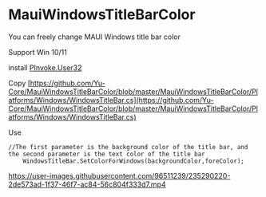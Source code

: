 # MauiWindowsTitleBarColor

You can freely change MAUI Windows title bar color

Support Win 10/11

install [PInvoke.User32](https://www.nuget.org/packages/PInvoke.User32/0.7.124)

Copy [https://github.com/Yu-Core/MauiWindowsTitleBarColor/blob/master/MauiWindowsTitleBarColor/Platforms/Windows/WindowsTitleBar.cs](https://github.com/Yu-Core/MauiWindowsTitleBarColor/blob/master/MauiWindowsTitleBarColor/Platforms/Windows/WindowsTitleBar.cs)

Use
```
//The first parameter is the background color of the title bar, and the second parameter is the text color of the title bar
    WindowsTitleBar.SetColorForWindows(backgroundColor,foreColor);
```

https://user-images.githubusercontent.com/96511239/235290220-2de573ad-1f37-46f7-ac84-56c804f333d7.mp4

